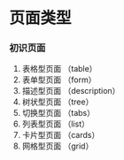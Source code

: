 # 页面类型

### **初识页面**

1. 表格型页面 （table）
1. 表单型页面 （form）
1. 描述型页面 （description）
1. 树状型页面 （tree）
1. 切换型页面 （tabs）
1. 列表型页面 （list）
1. 卡片型页面 （cards）
1. 网格型页面 （grid）
